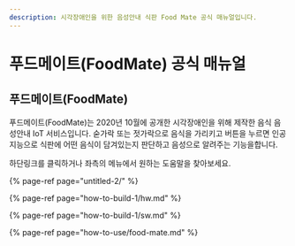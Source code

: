 ```yaml
---
description: 시각장애인을 위한 음성안내 식판 Food Mate 공식 매뉴얼입니다.
---
```


# 푸드메이트\(FoodMate\) 공식 매뉴얼

## 푸드메이트\(FoodMate\)

푸드메이트\(FoodMate\)는 2020년 10월에 공개한 시각장애인을 위해 제작한 음식 음성안내 IoT 서비스입니다. 숟가락 또는 젓가락으로 음식을 가리키고 버튼을 누르면 인공지능으로 식판에  어떤 음식이 담겨있는지 판단하고 음성으로 알려주는 기능을합니다.

하단링크를 클릭하거나 좌측의 메뉴에서 원하는 도움말을 찾아보세요.

{% page-ref page="untitled-2/" %}

{% page-ref page="how-to-build-1/hw.md" %}

{% page-ref page="how-to-build-1/sw.md" %}

{% page-ref page="how-to-use/food-mate.md" %}

